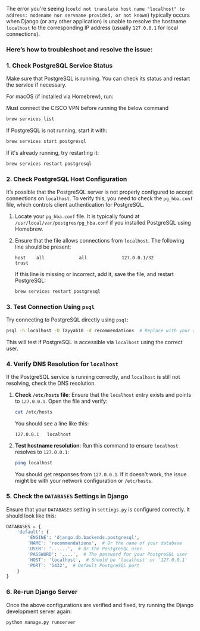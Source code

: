 The error you're seeing (`could not translate host name "localhost" to address: nodename nor servname provided, or not known`) typically occurs when Django (or any other application) is unable to resolve the hostname `localhost` to the corresponding IP address (usually `127.0.0.1` for local connections).

### Here’s how to troubleshoot and resolve the issue:

### 1. **Check PostgreSQL Service Status**
Make sure that PostgreSQL is running. You can check its status and restart the service if necessary.

For macOS (if installed via Homebrew), run:

Must connect the CISCO VPN before running the below command

```bash
brew services list
```

If PostgreSQL is not running, start it with:

```bash
brew services start postgresql
```

If it's already running, try restarting it:

```bash
brew services restart postgresql
```

### 2. **Check PostgreSQL Host Configuration**

It’s possible that the PostgreSQL server is not properly configured to accept connections on `localhost`. To verify this, you need to check the `pg_hba.conf` file, which controls client authentication for PostgreSQL.

1. Locate your `pg_hba.conf` file. It is typically found at `/usr/local/var/postgres/pg_hba.conf` if you installed PostgreSQL using Homebrew.
   
2. Ensure that the file allows connections from `localhost`. The following line should be present:

   ```
   host    all             all             127.0.0.1/32            trust
   ```

   If this line is missing or incorrect, add it, save the file, and restart PostgreSQL:

   ```bash
   brew services restart postgresql
   ```

### 3. **Test Connection Using `psql`**

Try connecting to PostgreSQL directly using `psql`:

```bash
psql -h localhost -U Tayyab10 -d recommendations  # Replace with your actual database name
```

This will test if PostgreSQL is accessible via `localhost` using the correct user.

### 4. **Verify DNS Resolution for `localhost`**

If the PostgreSQL service is running correctly, and `localhost` is still not resolving, check the DNS resolution.

1. **Check `/etc/hosts` file**: Ensure that the `localhost` entry exists and points to `127.0.0.1`. Open the file and verify:

   ```bash
   cat /etc/hosts
   ```

   You should see a line like this:

   ```
   127.0.0.1   localhost
   ```

2. **Test hostname resolution**: Run this command to ensure `localhost` resolves to `127.0.0.1`:

   ```bash
   ping localhost
   ```

   You should get responses from `127.0.0.1`. If it doesn't work, the issue might be with your network configuration or `/etc/hosts`.

### 5. **Check the `DATABASES` Settings in Django**

Ensure that your `DATABASES` setting in `settings.py` is configured correctly. It should look like this:

```python
DATABASES = {
    'default': {
        'ENGINE': 'django.db.backends.postgresql',
        'NAME': 'recommendations',  # Or the name of your database
        'USER': '......',  # Or the PostgreSQL user
        'PASSWORD': '....',  # The password for your PostgreSQL user
        'HOST': 'localhost',  # Should be 'localhost' or '127.0.0.1'
        'PORT': '5432',  # Default PostgreSQL port
    }
}
```

### 6. **Re-run Django Server**

Once the above configurations are verified and fixed, try running the Django development server again:

```bash
python manage.py runserver
```
